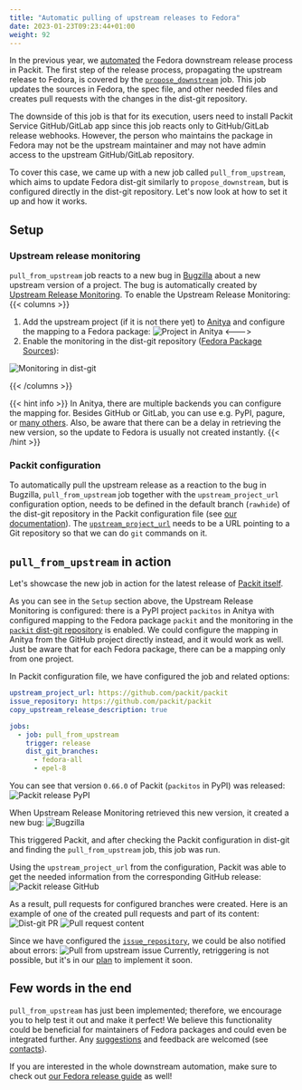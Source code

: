 ```yaml
---
title: "Automatic pulling of upstream releases to Fedora"
date: 2023-01-23T09:23:44+01:00
weight: 92
---
```


In the previous year, we [automated](/posts/downstream-automation) the Fedora downstream release process in Packit.
The first step of the release process, propagating the upstream release to Fedora,
is covered by the [`propose_downstream`](/docs/configuration/#propose_downstream) job.
This job updates the sources in Fedora, the spec file, and other needed files and creates pull requests with the changes
in the dist-git repository.

The downside of this job is that for its execution, users need to install Packit Service GitHub/GitLab
app since this job reacts only to GitHub/GitLab release webhooks.
However, the person who maintains the package in Fedora may not be the upstream maintainer and may not have admin access
to the upstream GitHub/GitLab repository.

To cover this case, we came up with a new job called `pull_from_upstream`, which aims to update Fedora dist-git similarly
to `propose_downstream`, but is configured directly in the dist-git repository.
Let's now look at how to set it up and how it works.

## Setup

### Upstream release monitoring

`pull_from_upstream` job reacts to a new bug in [Bugzilla](https://bugzilla.redhat.com/) about a new upstream version
of a project. The bug is automatically created by
[Upstream Release Monitoring](https://docs.fedoraproject.org/en-US/package-maintainers/Upstream_Release_Monitoring/).
To enable the Upstream Release Monitoring:
{{< columns >}}

1. Add the upstream project (if it is not there yet)
   to [Anitya](https://release-monitoring.org/) and configure the mapping to a Fedora package:
   ![Project in Anitya](/images/anitya-project.png)
   <--->
2. Enable the monitoring in the dist-git repository ([Fedora Package Sources](https://src.fedoraproject.org)):

![Monitoring in dist-git](/images/dist-git-monitoring.png)

{{< /columns >}}

{{< hint info >}}
In Anitya, there are multiple backends you can configure the mapping for.
Besides GitHub or GitLab, you can use e.g. PyPI, pagure, or
[many others](https://release-monitoring.org/static/docs/user-guide.html#backends).
Also, be aware that there can be a delay in retrieving the new version,
so the update to Fedora is usually not created instantly.
{{< /hint >}}

### Packit configuration

To automatically pull the upstream release as a reaction to the bug in Bugzilla, `pull_from_upstream` job
together with the `upstream_project_url` configuration option, needs to be defined in the default branch
(`rawhide`) of the dist-git repository in the Packit configuration file (see
[our documentation](/docs/configuration#pull_from_upstream)). The [`upstream_project_url`](/docs/configuration/#upstream_project_url) needs to be a URL
pointing to a Git repository so that we can do `git` commands on it.

## `pull_from_upstream` in action

Let's showcase the new job in action for the latest release of
[Packit itself](https://pypi.org/project/packitos/).

As you can see in the `Setup` section above, the Upstream Release Monitoring is configured:
there is a PyPI project `packitos` in Anitya
with configured mapping to the Fedora package `packit` and the monitoring in the
[`packit` dist-git repository](https://src.fedoraproject.org/rpms/packit) is enabled.
We could configure the mapping in Anitya from the GitHub project directly instead, and it would work as well. Just be aware that
for each Fedora package, there can be a mapping only from one project.

In Packit configuration file, we have configured the job and related options:

```yaml
upstream_project_url: https://github.com/packit/packit
issue_repository: https://github.com/packit/packit
copy_upstream_release_description: true

jobs:
  - job: pull_from_upstream
    trigger: release
    dist_git_branches:
      - fedora-all
      - epel-8
```

You can see that version `0.66.0` of Packit (`packitos` in PyPI) was released:
![Packit release PyPI](/images/packit-release-pypi.png)

When Upstream Release Monitoring retrieved this new version, it created a new bug:
![Bugzilla](/images/packit-release-bugzilla.png)

This triggered Packit, and after checking the Packit configuration in dist-git
and finding the `pull_from_upstream` job, this job was run.

Using the `upstream_project_url` from the configuration, Packit was able to get the needed information
from the corresponding GitHub release:
![Packit release GitHub](/images/packit-gh-release.png)

As a result, pull requests for configured branches were created.
Here is an example of one of the created pull requests and part of its content:
![Dist-git PR](/images/pull-from-upstream-pr.png)
![Pull request content](/images/pull-from-upstream-content.png)

Since we have configured the [`issue_repository`](/docs/configuration#issue_repository), we could be
also notified about errors:
![Pull from upstream issue](/images/pull-from-upstream-issue.png)
Currently, retriggering is not possible, but it's in our
[plan](https://github.com/packit/packit-service/issues/1829) to implement it soon.

## Few words in the end

`pull_from_upstream` has just been implemented; therefore, we encourage you to help
test it out and make it perfect! We believe this functionality
could be beneficial for maintainers of Fedora packages and could even be integrated further.
Any [suggestions](https://github.com/packit/packit-service/issues/new) and feedback are welcomed
(see [contacts](https://packit.dev/#contact)).

If you are interested in the whole downstream automation, make sure to check out
[our Fedora release guide](/docs/fedora-releases-guide) as well!
